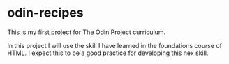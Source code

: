# odin-recipes
This is my first project for The Odin Project curriculum.

In this project I will use the skill I have learned in the foundations course of HTML.
I expect this to be a good practice for developing this nex skill.
